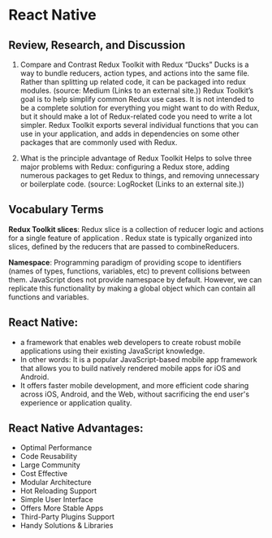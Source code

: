 # React Native

## Review, Research, and Discussion


1. Compare and Contrast Redux Toolkit with Redux “Ducks”
    Ducks is a way to bundle reducers, action types, and actions into the same file. Rather than splitting up related code, it can be packaged into redux modules. (source: Medium (Links to an external site.)) Redux Toolkit’s goal is to help simplify common Redux use cases. It is not intended to be a complete solution for everything you might want to do with Redux, but it should make a lot of Redux-related code you need to write a lot simpler. Redux Toolkit exports several individual functions that you can use in your application, and adds in dependencies on some other packages that are commonly used with Redux.

2. What is the principle advantage of Redux Toolkit
    Helps to solve three major problems with Redux: configuring a Redux store, adding numerous packages to get Redux to things, and removing unnecessary or boilerplate code. (source: LogRocket (Links to an external site.))


## Vocabulary Terms

**Redux Toolkit slices**: Redux slice is a collection of reducer logic and actions for a single feature of application . Redux state is typically organized into slices, defined by the reducers that are passed to combineReducers.

**Namespace**: Programming paradigm of providing scope to identifiers (names of types, functions, variables, etc) to prevent collisions between them. JavaScript does not provide namespace by default. However, we can replicate this functionality by making a global object which can contain all functions and variables.

## React Native:

- a framework that enables web developers to create robust mobile applications using their existing JavaScript knowledge.
- In other words: It is a popular JavaScript-based mobile app framework that allows you to build natively rendered mobile apps for iOS and Android.
- It offers faster mobile development, and more efficient code sharing across iOS, Android, and the Web, without sacrificing the end user's experience or application quality.

## React Native Advantages:

- Optimal Performance 
- Code Reusability 
- Large Community
- Cost Effective 
- Modular Architecture 
- Hot Reloading Support 
- Simple User Interface 
- Offers More Stable Apps 
- Third-Party Plugins Support
-  Handy Solutions & Libraries